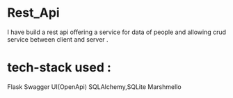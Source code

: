 # Rest_Api
I have build a rest api offering a service for data of people and allowing crud service between client and server .
# tech-stack used :
Flask
Swagger UI(OpenApi)
SQLAlchemy,SQLite
Marshmello

